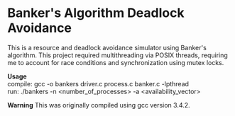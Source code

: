 # Banker's Algorithm Deadlock Avoidance

This is a resource and deadlock avoidance simulator using Banker's algorithm. This project required multithreading via POSIX threads, requiring me to account for race conditions and synchronization using mutex locks.

**Usage**         
compile:    gcc -o bankers driver.c process.c banker.c -lpthread      
run:        ./bankers -n &lt;number_of_processes&gt; -a &lt;availability_vector&gt;

**Warning**
This was originally compiled using gcc version 3.4.2. 